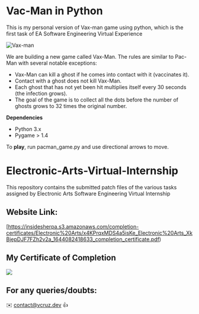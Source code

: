 # Vac-Man in Python
This is my personal version of Vax-man game using python, which is the first task of EA Software Engineering Virtual Experience

![Vax-man](https://user-images.githubusercontent.com/47311671/148130533-324ccdcd-f9a9-410e-8e35-26abe32c14eb.gif)

We are building a new game called Vax-Man. The rules are similar to Pac-Man with several notable exceptions:<br>
<ul>
  <li>Vax-Man can kill a ghost if he comes into contact with it (vaccinates it). </li>
  <li>Contact with a ghost does not kill Vax-Man.</li>
  <li>Each ghost that has not yet been hit multiplies itself every 30 seconds (the infection grows).</li>
  <li>The goal of the game is to collect all the dots before the number of ghosts grows to 32 times the original number.</li>
</ul>

<b>Dependencies</b>
<ul>
  <li>Python 3.x</li>
  <li>Pygame > 1.4</li>
</ul>
To <b>play</b>, run pacman_game.py and use directional arrows to move.
<br>


# Electronic-Arts-Virtual-Internship

This repository contains the submitted patch files of the various tasks assigned by Electronic Arts Software Engineering Virtual Internship

## Website Link:

[https://insidesherpa.s3.amazonaws.com/completion-certificates/Electronic%20Arts/x4KPrqxMDS4a5isKe_Electronic%20Arts_XkBjepDJF7FZh2v2a_1644082418633_completion_certificate.pdf)

## My Certificate of Completion 

![](https://github.com/ValentinnoCruz/Vac-Man-EA/blob/eb44227359d30ce29eba48d0f231087ae62b308e/EA%20Software%20Engineer%20Certificate.png)

## For any queries/doubts:

:envelope: contact@vcruz.dev :thumbsup:
